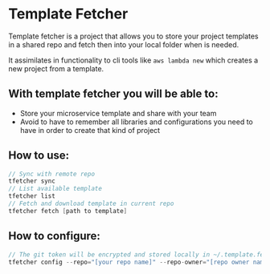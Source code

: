 # Template Fetcher 

Template fetcher is a project that allows you to store your project templates in a shared repo and fetch then into your local folder when is needed. 

It assimilates in functionality to cli tools like `aws lambda new` which creates a new project from a template.

## With template fetcher you will be able to:

- Store your microservice template and share with your team 
- Avoid to have to remember all libraries and configurations you need to have in order to create that kind of project  

## How to use: 

```go
// Sync with remote repo
tfetcher sync 
// List available template
tfetcher list 
// Fetch and download template in current repo
tfetcher fetch [path to template] 
```  

## How to configure:

```go
// The git token will be encrypted and stored locally in ~/.template.fetcher.config file  
tfetcher config --repo="[your repo name]" --repo-owner="[repo owner name]" --git-token="[your git token]"  
```  